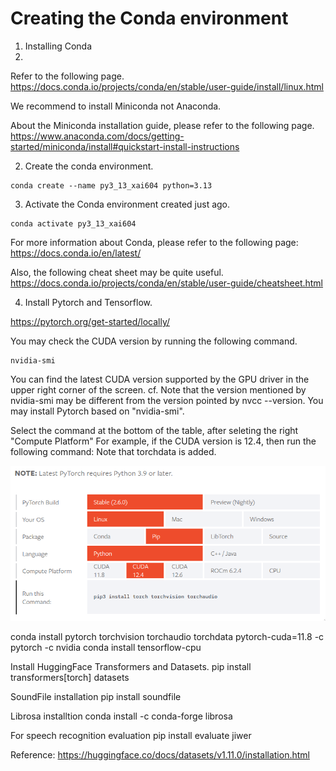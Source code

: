# Creating the Conda environment
1. Installing Conda
2. 
Refer to the following page.
https://docs.conda.io/projects/conda/en/stable/user-guide/install/linux.html

We recommend to install Miniconda not Anaconda.

About the Miniconda installation guide, please refer to the following page.
https://www.anaconda.com/docs/getting-started/miniconda/install#quickstart-install-instructions


2. Create the conda environment. 

```
conda create --name py3_13_xai604 python=3.13
```

3. Activate the Conda environment created just ago.

```
conda activate py3_13_xai604
```

For more information about Conda, please refer to the following page:
https://docs.conda.io/en/latest/


Also, the following cheat sheet may be quite useful.
https://docs.conda.io/projects/conda/en/stable/user-guide/cheatsheet.html


4. Install Pytorch and Tensorflow.

https://pytorch.org/get-started/locally/ 

You may check the CUDA version by running the following command.
```
nvidia-smi
```
You can find the latest CUDA version supported by the GPU driver in the upper right corner of the screen.
cf. Note that the version mentioned by nvidia-smi may be different from the version pointed by nvcc --version. You may install Pytorch based on "nvidia-smi".

Select the command at the bottom of the table, after seleting the right "Compute Platform" For example, if the CUDA version is 12.4, then run the following command: Note that torchdata is added.


<img src="./pytorch_install.png" title="Github_Logo"></img>

conda install pytorch torchvision torchaudio torchdata pytorch-cuda=11.8 -c pytorch -c nvidia
conda install tensorflow-cpu

Install HuggingFace Transformers and Datasets.
pip install transformers[torch] datasets

SoundFile installation
pip install soundfile

Librosa installtion
conda install -c conda-forge librosa

For speech recognition evaluation
pip install evaluate jiwer

Reference: https://huggingface.co/docs/datasets/v1.11.0/installation.html
